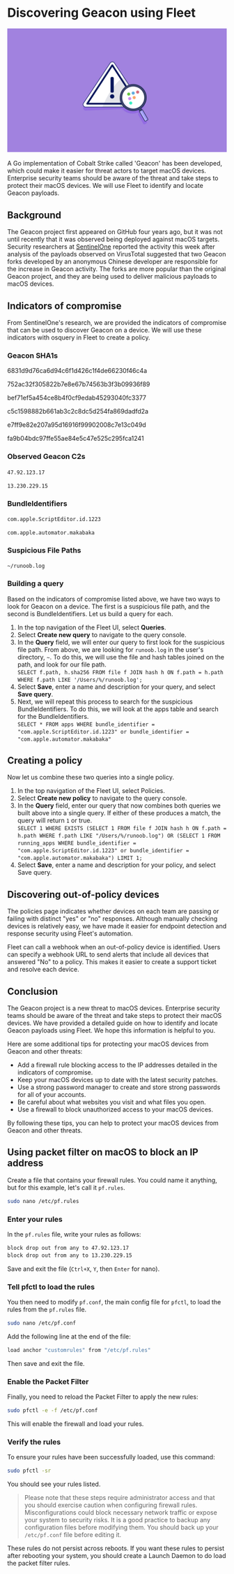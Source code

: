# Discovering Geacon using Fleet

![Discovering Geacon using Fleet](../website/assets/images/articles/discovering-geacon-using-fleet-1600x900@2x.jpg)

A Go implementation of Cobalt Strike called 'Geacon' has been developed, which could make it easier for threat actors to target macOS devices. Enterprise security teams should be aware of the threat and take steps to protect their macOS devices. We will use Fleet to identify and locate Geacon payloads.


## Background

The Geacon project first appeared on GitHub four years ago, but it was not until recently that it was observed being deployed against macOS targets. Security researchers at [SentinelOne](https://www.sentinelone.com/blog/geacon-brings-cobalt-strike-capabilities-to-macos-threat-actors/) reported the activity this week after analysis of the payloads observed on VirusTotal suggested that two Geacon forks developed by an anonymous Chinese developer are responsible for the increase in Geacon activity. The forks are more popular than the original Geacon project, and they are being used to deliver malicious payloads to macOS devices. 


## Indicators of compromise

From SentinelOne's research, we are provided the indicators of compromise that can be used to discover Geacon on a device. We will use these indicators with osquery in Fleet to create a policy.


### Geacon SHA1s

6831d9d76ca6d94c6f1d426c1f4de66230f46c4a

752ac32f305822b7e8e67b74563b3f3b09936f89

bef71ef5a454ce8b4f0cf9edab45293040fc3377

c5c1598882b661ab3c2c8dc5d254fa869dadfd2a

e7ff9e82e207a95d16916f99902008c7e13c049d

fa9b04bdc97ffe55ae84e5c47e525c295fca1241


### Observed Geacon C2s

`47.92.123.17`

`13.230.229.15`


### BundleIdentifiers

`com.apple.ScriptEditor.id.1223`

`com.apple.automator.makabaka`


### Suspicious File Paths

`~/runoob.log`


### Building a query

Based on the indicators of compromise listed above, we have two ways to look for Geacon on a device. The first is a suspicious file path, and the second is BundleIdentifiers. Let us build a query for each.



1. In the top navigation of the Fleet UI, select **Queries**.
2. Select **Create new query** to navigate to the query console.
3. In the **Query** field, we will enter our query to first look for the suspicious file path. From above, we are looking for `runoob.log` in the user's directory, `~`. To do this, we will use the file and hash tables joined on the path, and look for our file path. \
`SELECT f.path, h.sha256 FROM file f JOIN hash h ON f.path = h.path WHERE f.path LIKE '/Users/%/runoob.log';`
4. Select **Save**, enter a name and description for your query, and select **Save query**.
5. Next, we will repeat this process to search for the suspicious BundleIdentifiers. To do this, we will look at the apps table and search for the BundleIdentifiers. \
`SELECT * FROM apps WHERE bundle_identifier = "com.apple.ScriptEditor.id.1223" or bundle_identifier = "com.apple.automator.makabaka"`


## Creating a policy

Now let us combine these two queries into a single policy.

1. In the top navigation of the Fleet UI, select Policies.
2. Select **Create new policy** to navigate to the query console.
3. In the **Query** field, enter our query that now combines both queries we built above into a single query. If either of these produces a match, the query will return `1` or true. \
`SELECT 1 WHERE EXISTS (SELECT 1 FROM file f JOIN hash h ON f.path = h.path WHERE f.path LIKE "/Users/%/runoob.log") OR (SELECT 1 FROM running_apps WHERE bundle_identifier = "com.apple.ScriptEditor.id.1223" or bundle_identifier = "com.apple.automator.makabaka") LIMIT 1;`
4. Select **Save**, enter a name and description for your policy, and select Save query.


## Discovering out-of-policy devices

The policies page indicates whether devices on each team are passing or failing with distinct "yes" or "no" responses. Although manually checking devices is relatively easy, we have made it easier for endpoint detection and response security using Fleet's automation.

Fleet can call a webhook when an out-of-policy device is identified. Users can specify a webhook URL to send alerts that include all devices that answered "No" to a policy. This makes it easier to create a support ticket and resolve each device.


## Conclusion

The Geacon project is a new threat to macOS devices. Enterprise security teams should be aware of the threat and take steps to protect their macOS devices. We have provided a detailed guide on how to identify and locate Geacon payloads using Fleet. We hope this information is helpful to you.

Here are some additional tips for protecting your macOS devices from Geacon and other threats:

* Add a firewall rule blocking access to the IP addresses detailed in the indicators of compromise.
* Keep your macOS devices up to date with the latest security patches.
* Use a strong password manager to create and store strong passwords for all of your accounts.
* Be careful about what websites you visit and what files you open.
* Use a firewall to block unauthorized access to your macOS devices.

By following these tips, you can help to protect your macOS devices from Geacon and other threats.


## Using packet filter on macOS to block an IP address

Create a file that contains your firewall rules. You could name it anything, but for this example, let's call it `pf.rules`. 

```bash
sudo nano /etc/pf.rules
```

### Enter your rules

In the `pf.rules` file, write your rules as follows:

```bash
block drop out from any to 47.92.123.17
block drop out from any to 13.230.229.15
```

Save and exit the file (`Ctrl+X`, `Y`, then `Enter` for nano).

### Tell pfctl to load the rules

You then need to modify `pf.conf`, the main config file for `pfctl`, to load the rules from the `pf.rules` file. 

```bash
sudo nano /etc/pf.conf
```

Add the following line at the end of the file:

```bash
load anchor "customrules" from "/etc/pf.rules"
```

Then save and exit the file.

### Enable the Packet Filter

Finally, you need to reload the Packet Filter to apply the new rules:

```bash
sudo pfctl -e -f /etc/pf.conf
```

This will enable the firewall and load your rules.

### Verify the rules

To ensure your rules have been successfully loaded, use this command:

```bash
sudo pfctl -sr
```

You should see your rules listed.

> Please note that these steps require administrator access and that you should exercise caution when configuring firewall rules. Misconfigurations could block necessary network traffic or expose your system to security risks. It is a good practice to backup any configuration files before modifying them. You should back up your `/etc/pf.conf` file before editing it. 

These rules do not persist across reboots. If you want these rules to persist after rebooting your system, you should create a Launch Daemon to do load the packet filter rules.


<meta name="articleTitle" value="Discovering Geacon using Fleet">
<meta name="authorFullName" value="JD Strong">
<meta name="authorGitHubUsername" value="spokanemac">
<meta name="category" value="guides">
<meta name="publishedOn" value="2023-05-18">
<meta name="articleImageUrl" value="../website/assets/images/articles/discovering-geacon-using-fleet-1600x900@2x.jpg">
<meta name="description" content="Geacon, a Go implementation of Cobalt Strike, is a new threat to macOS devices. Enterprise security teams can use Fleet to identify and locate Geacon payloads and protect their macOS devices from this threat.">

